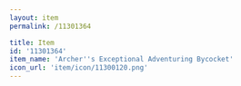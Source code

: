 ```yaml
---
layout: item
permalink: /11301364

title: Item
id: '11301364'
item_name: 'Archer''s Exceptional Adventuring Bycocket'
icon_url: 'item/icon/11300120.png'
---
```

